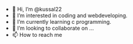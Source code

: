 - 👋 Hi, I’m @kussal22
- 👀 I’m interested in coding and webdeveloping.
- 🌱 I’m currently learning c programming.
- 💞️ I’m looking to collaborate on ...
- 📫 How to reach me 

<!---
kussal22/kussal22 is a ✨ special ✨ repository because its `README.md` (this file) appears on your GitHub profile.
You can click the Preview link to take a look at your changes.
--->
